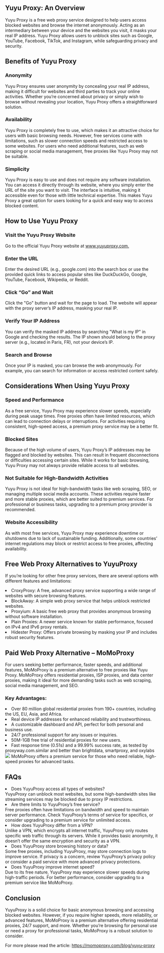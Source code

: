 <h2>Yuyu Proxy: An Overview</h2>
Yuyu Proxy is a free web proxy service designed to help users access blocked websites and browse the internet anonymously. Acting as an intermediary between your device and the websites you visit, it masks your real IP address. Yuyu Proxy allows users to unblock sites such as Google, YouTube, Facebook, TikTok, and Instagram, while safeguarding privacy and security.

<h2>Benefits of Yuyu Proxy</h2>

<h3>Anonymity</h3>
Yuyu Proxy ensures user anonymity by concealing your real IP address, making it difficult for websites and third parties to track your online activities. Whether you’re concerned about privacy or simply wish to browse without revealing your location, Yuyu Proxy offers a straightforward solution.

<h3>Availability</h3>
Yuyu Proxy is completely free to use, which makes it an attractive choice for users with basic browsing needs. However, free services come with limitations, such as slower connection speeds and restricted access to some websites. For users who need additional features, such as web scraping or social media management, free proxies like Yuyu Proxy may not be suitable.

<h3>Simplicity</h3>
Yuyu Proxy is easy to use and does not require any software installation. You can access it directly through its website, where you simply enter the URL of the site you want to visit. The interface is intuitive, making it accessible even for those with little technical expertise. This makes Yuyu Proxy a great option for users looking for a quick and easy way to access blocked content.

<h2>How to Use Yuyu Proxy</h2>

<h3>Visit the Yuyu Proxy Website</h3>
Go to the official Yuyu Proxy website at <a href="https://www.yuyuproxy.com">www.yuyuproxy.com.</a>

<h3>Enter the URL</h3>
Enter the desired URL (e.g., google.com) into the search box or use the provided quick links to access popular sites like DuckDuckGo, Google, YouTube, Facebook, Wikipedia, or Reddit.

<h3>Click “Go” and Wait</h3>
Click the "Go" button and wait for the page to load. The website will appear with the proxy server’s IP address, masking your real IP.

<h3>Verify Your IP Address</h3>
You can verify the masked IP address by searching "What is my IP" in Google and checking the results. The IP shown should belong to the proxy server (e.g., located in Paris, FR), not your device’s IP.

<h3>Search and Browse</h3>
Once your IP is masked, you can browse the web anonymously. For example, you can search for information or access restricted content safely.

<h2>Considerations When Using Yuyu Proxy</h2>

<h3>Speed and Performance</h3>
As a free service, Yuyu Proxy may experience slower speeds, especially during peak usage times. Free proxies often have limited resources, which can lead to connection delays or interruptions. For activities requiring consistent, high-speed access, a premium proxy service may be a better fit.

<h3>Blocked Sites</h3>
Because of the high volume of users, Yuyu Proxy’s IP addresses may be flagged and blocked by websites. This can result in frequent disconnections or difficulties accessing certain sites. While it works for basic browsing, Yuyu Proxy may not always provide reliable access to all websites.

<h3>Not Suitable for High-Bandwidth Activities</h3>
Yuyu Proxy is not ideal for high-bandwidth tasks like web scraping, SEO, or managing multiple social media accounts. These activities require faster and more stable proxies, which are better suited to premium services. For professional or business tasks, upgrading to a premium proxy provider is recommended.

<h3>Website Accessibility</h3>
As with most free services, Yuyu Proxy may experience downtime or shutdowns due to lack of sustainable funding. Additionally, some countries’ internet regulations may block or restrict access to free proxies, affecting availability.

<h2>Free Web Proxy Alternatives to YuyuProxy</h2>

If you’re looking for other free proxy services, there are several options with different features and limitations:

<li>CroxyProxy: A free, advanced proxy service supporting a wide range of websites with secure browsing features.</li>
<li>BlockAway: A simple web proxy service that helps unblock restricted websites.</li>
<li>Proxyium: A basic free web proxy that provides anonymous browsing without software installation.</li>
<li>Plain Proxies: A newer service known for stable performance, focused on IPv4 and IPv6 proxy rentals.</li>
<li>Hidester Proxy: Offers private browsing by masking your IP and includes robust security features.</li>

<h2>Paid Web Proxy Alternative – MoMoProxy</h2>

For users seeking better performance, faster speeds, and additional features, MoMoProxy is a premium alternative to free proxies like Yuyu Proxy. MoMoProxy offers residential proxies, ISP proxies, and data center proxies, making it ideal for more demanding tasks such as web scraping, social media management, and SEO.

<h3>Key Advantages:</h3>

<li>Over 80 million global residential proxies from 190+ countries, including the US, EU, Asia, and Africa.</li>
<li>Real device IP addresses for enhanced reliability and trustworthiness.</li>
<li>A customizable dashboard and API, perfect for both personal and business use.</li>
<li>24/7 professional support for any issues or inquiries.</li>
<li>50M-1GB free trial of residential proxies for new users.</li>
<li>Fast response time (0.51s) and a 99.99% success rate, as tested by proxyway.com.similar and better than brightdata, smartproxy, and oxylabs</li>
<img src="https://momoproxy.com/_next/image?url=https%3A%2F%2Fmomoproxy.com%2Fimage%2F20241203_1733222199117.png&w=3840&q=75">
MoMoProxy offers a premium service for those who need reliable, high-speed proxies for advanced tasks.

<h2>FAQs</h2>

<li>Does YuyuProxy access all types of websites?</li>
YuyuProxy can unblock most websites, but some high-bandwidth sites like streaming services may be blocked due to proxy IP restrictions.

<li>Are there limits to YuyuProxy’s free service?</li>
Free proxies often have limitations on bandwidth and speed to maintain server performance. Check YuyuProxy’s terms of service for specifics, or consider upgrading to a premium service for unlimited access.

<li>How does YuyuProxy differ from a VPN?</li>
Unlike a VPN, which encrypts all internet traffic, YuyuProxy only routes specific web traffic through its servers. While it provides basic anonymity, it doesn’t offer the same encryption and security as a VPN.

<li>Does YuyuProxy store browsing history or data?</li>
Some free proxies, including YuyuProxy, may store connection logs to improve service. If privacy is a concern, review YuyuProxy’s privacy policy or consider a paid service with more advanced privacy protections.

<li>Does YuyuProxy improve internet speed?</li>
Due to its free nature, YuyuProxy may experience slower speeds during high-traffic periods. For better performance, consider upgrading to a premium service like MoMoProxy.

<h2>Conclusion</h2>
YuyuProxy is a solid choice for basic anonymous browsing and accessing blocked websites. However, if you require higher speeds, more reliability, or advanced features, MoMoProxy is a premium alternative offering residential proxies, 24/7 support, and more. Whether you’re browsing for personal use or need a proxy for professional tasks, MoMoProxy is a robust solution to consider.

For more please read the article:
<a href="https://momoproxy.com/blog/yuyu-proxy">https://momoproxy.com/blog/yuyu-proxy</a>
